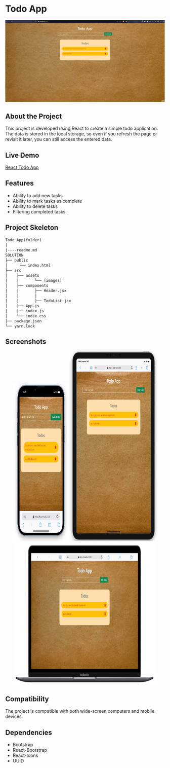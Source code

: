 # Todo App

<div align="center">
  <img src="./src/assets/todo.gif" />
</div>

## About the Project

This project is developed using React to create a simple todo application. The data is stored in the local storage, so even if you refresh the page or revisit it later, you can still access the entered data.

## Live Demo

[React Todo App]()

## Features

- Ability to add new tasks
- Ability to mark tasks as complete
- Ability to delete tasks
- Filtering completed tasks

## Project Skeleton

```
Todo App(folder)
|
|----readme.md         
SOLUTION
├── public
│     └── index.html
├── src
│    ├── assets
│    │       └── [images]
│    ├── components
│    │       ├── Header.jsx
│    │       │   
│    │       ├── TodoList.jsx         
│    ├── App.js
│    ├── index.js
│    └── index.css
├── package.json
└── yarn.lock
```

## Screenshots

<div align="center">
  <img src="./src/assets/Screenshot_1.jpg"  width="35%" height="500" />
  <img src="./src/assets/Screenshot_2.jpg"  width="55%" height="600" />
  <img src="./src/assets/Screenshot_3.jpg"  width="90.5%" height="450" />
</div>

## Compatibility

The project is compatible with both wide-screen computers and mobile devices.

## Dependencies

- Bootstrap
- React-Bootstrap
- React-Icons
- UUID
